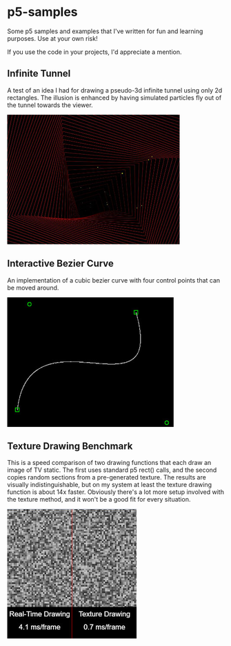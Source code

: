 # p5-samples
Some p5 samples and examples that I've written for fun and learning purposes. Use at your own risk!

If you use the code in your projects, I'd appreciate a mention.

## Infinite Tunnel

A test of an idea I had for drawing a pseudo-3d infinite tunnel using only 2d rectangles. 
The illusion is enhanced by having simulated particles fly out of the tunnel towards the viewer.

![Infinite Tunnel](https://github.com/laubryan/p5-samples/blob/914f01cb9dd3cbe62748894779f0e2dfd2729453/infinite-tunnel/infinite-tunnel.jpg?raw=true)

## Interactive Bezier Curve

An implementation of a cubic bezier curve with four control points that can be moved around.

![Interactive Bezier Curve](https://github.com/laubryan/p5-samples/blob/a5f1f50e3b55b0af12eb48eba285b2ac8cdc44de/interactive-bezier-curve/interactive-bezier-curve.jpg?raw=true)

## Texture Drawing Benchmark

This is a speed comparison of two drawing functions that each draw an image of TV static. The first uses standard p5 rect() calls, and the second copies random sections from a pre-generated texture. The results are visually indistinguishable, but on my system at least the texture drawing function is about 14x faster. Obviously there's a lot more setup involved with the texture method, and it won't be a good fit for every situation.

![Texture Drawing Benchmark](https://github.com/laubryan/p5-samples/blob/d84ce77e336fe57ff2d4e48097ca135f72c68912/texture-drawing-benchmark/texture-drawing-benchmark.jpg?raw=true)
